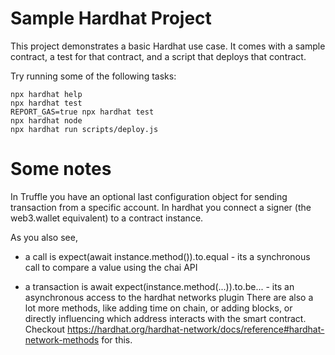# Sample Hardhat Project

This project demonstrates a basic Hardhat use case. It comes with a sample contract, a test for that contract, and a script that deploys that contract.

Try running some of the following tasks:

```shell
npx hardhat help
npx hardhat test
REPORT_GAS=true npx hardhat test
npx hardhat node
npx hardhat run scripts/deploy.js
```

# Some notes
In Truffle you have an optional last configuration object for sending transaction from a specific account. In hardhat you connect a signer (the web3.wallet equivalent) to a contract instance.

As you also see,

- a call is expect(await instance.method()).to.equal - its a synchronous call to compare a value using the chai API

- a transaction is await expect(instance.method(...)).to.be... - its an asynchronous access to the hardhat networks plugin
There are also a lot more methods, like adding time on chain, or adding blocks, or directly influencing which address interacts with the smart contract. Checkout https://hardhat.org/hardhat-network/docs/reference#hardhat-network-methods for this.
